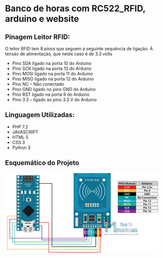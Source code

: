 Banco de horas com RC522_RFID, arduino e website
==============


## Pinagem Leitor RFID:

O leitor RFID tem 8 pinos que seguem a seguinte sequência de ligação. À tensão de alimentação, que neste caso é de 3.3 volts


* Pino SDA ligado na porta 10 do Arduino
* Pino SCK ligado na porta 13 do Arduino
* Pino MOSI ligado na porta 11 do Arduino
* Pino MISO ligado na porta 12 do Arduino
* Pino NC – Não conectado
* Pino GND  ligado no pino GND do Arduino
* Pino RST ligado na porta 9 do Arduino
* Pino 3.3 – ligado ao pino 3.3 V do Arduino

## Linguagem Utilizadas:

* PHP 7.2
* JAVASCRIPT
* HTML 5
* CSS 3
* Python 3

## Esquemático do Projeto

<p align="center">
  <img src="./arduino/Arduino-and-MFRC522-RFID-Reader-Module-Circuit-Schematic.png" width="636" title="hover text">
</p>

